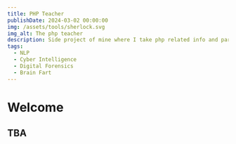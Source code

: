 ```yaml
---
title: PHP Teacher 
publishDate: 2024-03-02 00:00:00
img: /assets/tools/sherlock.svg
img_alt: The php teacher
description: Side project of mine where I take php related info and parse it trough self deploy models and algorithms to create marketing content targeting developers.
tags:
  - NLP
  - Cyber Intelligence
  - Digital Forensics
  - Brain Fart
---
```



# Welcome

## TBA
